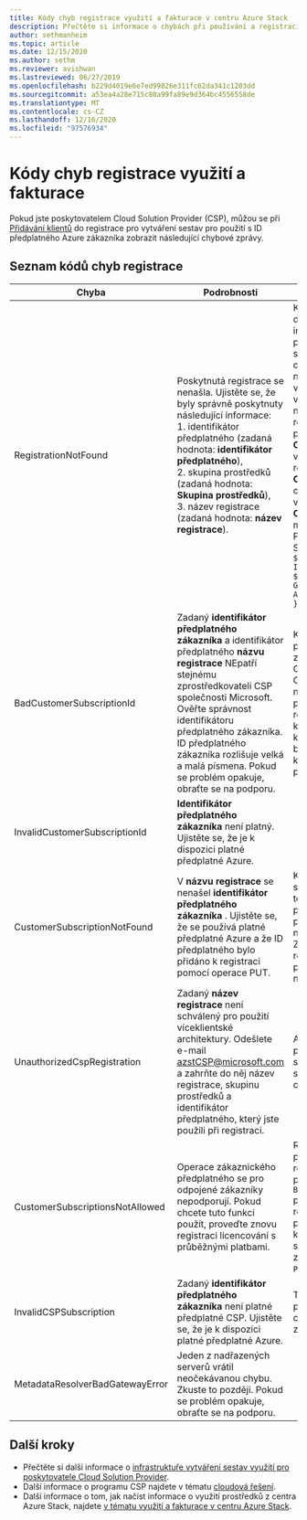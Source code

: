 ```yaml
---
title: Kódy chyb registrace využití a fakturace v centru Azure Stack
description: Přečtěte si informace o chybách při používání a registraci fakturace v centru Azure Stack.
author: sethmanheim
ms.topic: article
ms.date: 12/15/2020
ms.author: sethm
ms.reviewer: avishwan
ms.lastreviewed: 06/27/2019
ms.openlocfilehash: b229d4019e6e7ed99826e311fc62da341c1203dd
ms.sourcegitcommit: a53ea4a28e715c80a99fa89e9d364bc4556558de
ms.translationtype: MT
ms.contentlocale: cs-CZ
ms.lasthandoff: 12/16/2020
ms.locfileid: "97576934"
---
```

# <a name="usage-and-billing-registration-error-codes"></a>Kódy chyb registrace využití a fakturace

Pokud jste poskytovatelem Cloud Solution Provider (CSP), můžou se při [Přidávání klientů](azure-stack-csp-ref-operations.md#add-tenant-to-registration) do registrace pro vytváření sestav pro použití s ID předplatného Azure zákazníka zobrazit následující chybové zprávy.

## <a name="list-of-registration-error-codes"></a>Seznam kódů chyb registrace

| Chyba   | Podrobnosti  | Komentáře  |
|---|---|---|
| RegistrationNotFound | Poskytnutá registrace se nenašla. Ujistěte se, že byly správně poskytnuty následující informace:<br>1. identifikátor předplatného (zadaná hodnota: **identifikátor předplatného**),<br>2. skupina prostředků (zadaná hodnota: **Skupina prostředků**),<br>3. název registrace (zadaná hodnota: **název registrace**). | K této chybě obvykle dochází v případě, že informace ukazující na počáteční registraci nejsou správné. Pokud potřebujete ověřit skupinu prostředků a název registrace, najdete je v Azure Portal uvedením všech prostředků. Pokud najdete více než jeden registrační prostředek, podívejte se na **CloudDeploymentID** ve vlastnostech a vyberte registraci, jejíž **CloudDeploymentID** odpovídá vašemu cloudu. K vyhledání **CloudDeploymentID** můžete použít tento příkaz PowerShellu v centru Azure Stack:<br>`$azureStackStampInfo = Invoke-Command -Session $session -ScriptBlock { Get-AzureStackStampInformation }` |
| BadCustomerSubscriptionId | Zadaný **identifikátor předplatného zákazníka** a identifikátor předplatného **názvu registrace** NEpatří stejnému zprostředkovateli CSP společnosti Microsoft. Ověřte správnost identifikátoru předplatného zákazníka. ID předplatného zákazníka rozlišuje velká a malá písmena. Pokud se problém opakuje, obraťte se na podporu. | K této chybě dochází v případě, že předplatné zákazníka je předplatným CSP, ale je jiné než partner CSP, který se liší od toho, k němuž se předplatné používané při prvotní registraci použijí. Tato kontrola se zabrání situaci, která by způsobila, že se bude účtovat partner CSP, který není zodpovědný za použití centra Azure Stack. |
| InvalidCustomerSubscriptionId  | **Identifikátor předplatného zákazníka** není platný. Ujistěte se, že je k dispozici platné předplatné Azure. |   |
| CustomerSubscriptionNotFound  | V **názvu registrace** se nenašel **identifikátor předplatného zákazníka** . Ujistěte se, že se používá platné předplatné Azure a že ID předplatného bylo přidáno k registraci pomocí operace PUT. | K této chybě dochází, když se pokusíte Verity, že se tenant přidal do předplatného, ale předplatné zákazníka se nezjistilo k registraci. Zákazník není přidaný k registraci nebo ID předplatného je nesprávně napsáno. |
| UnauthorizedCspRegistration | Zadaný **název registrace** není schválený pro použití víceklientské architektury. Odešlete e-mail azstCSP@microsoft.com a zahrňte do něj název registrace, skupinu prostředků a identifikátor předplatného, který jste použili při registraci. | Aby bylo možné začít přidávat klienty do této služby, musí být registrace schválena pro více tenantů od Microsoftu. |
| CustomerSubscriptionsNotAllowed | Operace zákaznického předplatného se pro odpojené zákazníky nepodporují. Pokud chcete tuto funkci použít, proveďte znovu registraci licencování s průběžnými platbami. | Registrace, ke které se pokoušíte přidat klienty, je registrace kapacity. Takže při vytvoření registrace se `BillingModel Capacity` použil parametr. Jenom registrace s průběžnými platbami můžou přidávat klienty. Pomocí parametru se musíte znovu zaregistrovat `BillingModel PayAsYouUse` . |
| InvalidCSPSubscription | Zadaný **identifikátor předplatného zákazníka** není platné předplatné CSP. Ujistěte se, že je k dispozici platné předplatné Azure. | Tato chyba je pravděpodobně způsobena chybou typu předplatné zákazníka. |
| MetadataResolverBadGatewayError | Jeden z nadřazených serverů vrátil neočekávanou chybu. Zkuste to později. Pokud se problém opakuje, obraťte se na podporu. |

## <a name="next-steps"></a>Další kroky

- Přečtěte si další informace o [infrastruktuře vytváření sestav využití pro poskytovatele Cloud Solution Provider](azure-stack-csp-ref-infrastructure.md).
- Další informace o programu CSP najdete v tématu [cloudová řešení](https://partner.microsoft.com/solutions/microsoft-cloud-solutions).
- Další informace o tom, jak načíst informace o využití prostředků z centra Azure Stack, najdete [v tématu využití a fakturace v centru Azure Stack](azure-stack-billing-and-chargeback.md).
